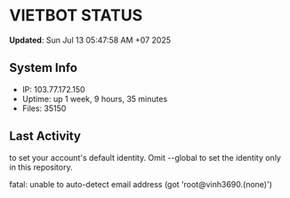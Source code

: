 # VIETBOT STATUS
**Updated**: Sun Jul 13 05:47:58 AM +07 2025

## System Info
- IP: 103.77.172.150
- Uptime: up 1 week, 9 hours, 35 minutes
- Files: 35150

## Last Activity

to set your account's default identity.
Omit --global to set the identity only in this repository.

fatal: unable to auto-detect email address (got 'root@vinh3690.(none)')
